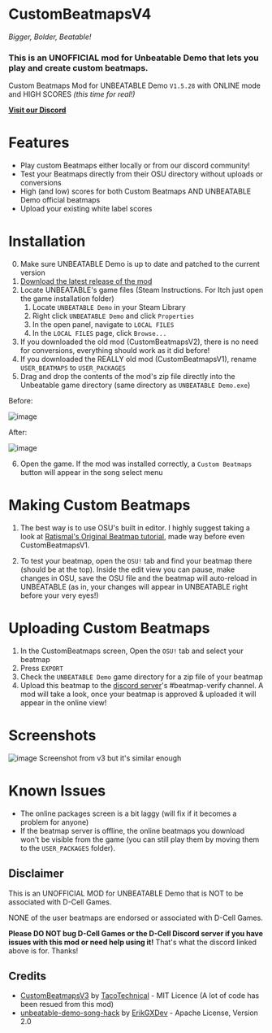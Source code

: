 # CustomBeatmapsV4

_Bigger, Bolder, Beatable!_

### This is an UNOFFICIAL mod for Unbeatable Demo that lets you play and create custom beatmaps.

Custom Beatmaps Mod for UNBEATABLE Demo `V1.5.28` with ONLINE mode and HIGH SCORES _(this time for real!)_

**[Visit our Discord](https://discord.gg/XzqMhRMmhC)**


# Features
- Play custom Beatmaps either locally or from our discord community!
- Test your Beatmaps directly from their OSU directory without uploads or conversions
- High (and low) scores for both Custom Beatmaps AND UNBEATABLE Demo official beatmaps
- Upload your existing white label scores

# Installation

0) Make sure UNBEATABLE Demo is up to date and patched to the current version
1) [Download the latest release of the mod](https://github.com/TacoDogUnbeatableThing/CustomBeatmapsV3/releases)
2) Locate UNBEATABLE's game files (Steam Instructions. For Itch just open the game installation folder)
    1) Locate `UNBEATABLE Demo` in your Steam Library
    2) Right click `UNBEATABLE Demo` and click `Properties`
    3) In the open panel, navigate to `LOCAL FILES`
    4) In the `LOCAL FILES` page, click `Browse...`
3) If you downloaded the old mod (CustomBeatmapsV2), there is no need for conversions, everything should work as it did before!
4) If you downloaded the REALLY old mod (CustomBeatmapsV1), rename `USER_BEATMAPS` to `USER_PACKAGES`
5) Drag and drop the contents of the mod's zip file directly into the Unbeatable game directory (same directory as `UNBEATABLE Demo.exe`)

Before:

![image](https://user-images.githubusercontent.com/13367955/131234482-d9ee2a47-1f1a-4a87-96dc-1f75043595b4.png)

After:

![image](https://user-images.githubusercontent.com/13367955/160724936-ec8ec110-05e4-4723-9ac1-9e1b1094fcd4.png)

6) Open the game. If the mod was installed correctly, a `Custom Beatmaps` button will appear in the song select menu

# Making Custom Beatmaps

1) The best way is to use OSU's built in editor. I highly suggest taking a look at [Ratismal's Original Beatmap tutorial](https://github.com/Ratismal/CustomBeats/blob/master/creation.md), made way before even CustomBeatmapsV1.

2) To test your beatmap, open the `OSU!` tab and find your beatmap there (should be at the top). Inside the edit view you can pause, make changes in OSU, save the OSU file and the beatmap will auto-reload in UNBEATABLE (as in, your changes will appear in UNBEATABLE right before your very eyes!)

# Uploading Custom Beatmaps

1) In the CustomBeatmaps screen, Open the `OSU!` tab and select your beatmap
2) Press `EXPORT`
3) Check the `UNBEATABLE Demo` game directory for a zip file of your beatmap
4) Upload this beatmap to the [discord server](https://discord.gg/XzqMhRMmhC)'s #beatmap-verify channel. A mod will take a look, once your beatmap is approved & uploaded it will appear in the online view!


# Screenshots
![image](https://user-images.githubusercontent.com/13367955/160829336-05c7c6f5-6b80-4d85-bf61-e767d75be477.png)
Screenshot from v3 but it's similar enough

# Known Issues

- The online packages screen is a bit laggy (will fix if it becomes a problem for anyone)
- If the beatmap server is offline, the online beatmaps you download won't be visible from the game (you can still play them by moving them to the `USER_PACKAGES` folder).

## Disclaimer

This is an UNOFFICIAL MOD for UNBEATABLE Demo that is NOT to be associated with D-Cell Games.

NONE of the user beatmaps are endorsed or associated with D-Cell Games.

**Please DO NOT bug D-Cell Games or the D-Cell Discord server if you have issues with this mod or need help using it!** That's what the discord linked above is for. Thanks!

## Credits
[CustomBeatmapsV3]: https://github.com/TacoDogUnbeatableThing/CustomBeatmapsV3
[CustomBeatmapsV3-author]: https://github.com/TacoDogUnbeatableThing 

[unbeatable-demo-song-hack]: https://github.com/ErikGXDev/unbeatable-demo-song-hack
[unbeatable-demo-song-hack-author]: https://github.com/ErikGXDev

- [CustomBeatmapsV3][CustomBeatmapsV3] by [TacoTechnical][CustomBeatmapsV3-author] - MIT Licence (A lot of code has been resued from this mod)
- [unbeatable-demo-song-hack][unbeatable-demo-song-hack] by [ErikGXDev][unbeatable-demo-song-hack-author] - Apache License, Version 2.0